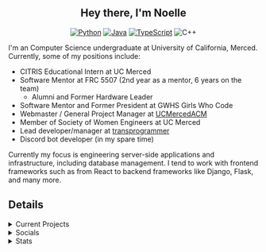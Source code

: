 <div align=center>

## Hey there, I'm Noelle

[![Python](https://img.shields.io/badge/-Python-141414?style=flat&logo=python)](https://www.python.org/) [![Java](https://img.shields.io/badge/-Java-141414?style=flat&logo=openjdk)](https://adoptium.net/) [![TypeScript](https://img.shields.io/badge/-TypeScript-141414?style=flat&logo=typescript)](https://www.typescriptlang.org/) ![C++](https://img.shields.io/badge/-C++-141414?style=flat&logo=c%2B%2B)
  
<div align=left>

I'm an Computer Science undergraduate at University of California, Merced. Currently, some of my positions include:

- CITRIS Educational Intern at UC Merced
- Software Mentor at FRC 5507 (2nd year as a mentor, 6 years on the team)
    - Alumni and Former Hardware Leader
- Software Mentor and Former President at GWHS Girls Who Code
- Webmaster / General Project Manager at [UCMercedACM](https://github.com/UCMercedACM)
- Member of Society of Women Engineers at UC Merced
- Lead developer/manager at [transprogrammer](https://github.com/transprogrammer)
- Discord bot developer (in my spare time)

Currently my focus is engineering server-side applications and infrastructure, including
database management. I tend to work with frontend frameworks such as
from React to backend frameworks like Django, Flask, and many more.

## Details

<details>
  <summary>Current Projects</summary>
  
[![Catherine-Chan](https://github-readme-stats.vercel.app/api/pin/?username=No767&repo=Catherine-Chan&theme=dark&hide_border=true&border_radius=6&icon_color=ffa8fb)](https://github.com/No767/Catherine-Chan) [![rodhaj](https://github-readme-stats.vercel.app/api/pin/?username=transprogrammer&repo=rodhaj&theme=dark&hide_border=true&border_radius=6&icon_color=ffa8fb)](https://github.com/transprogrammer/rodhaj)

</details>
      
<details>
  <summary> Socials </summary>
  
  - [Chief Delphi](https://www.chiefdelphi.com/u/no767/)
  - [Linkedin](https://www.linkedin.com/in/noelle-Wang-61614b253/)
  
  </details>
<details>
  
  
<summary> Stats </summary>

![Profile views](https://komarev.com/ghpvc/?username=No767&color=edb8ff)

[![trophy](https://github-profile-trophy.vercel.app/?username=No767&theme=discord)](https://github.com/ryo-ma/github-profile-trophy)

[![stats](https://github-readme-stats.vercel.app/api?username=No767&count_private=true&show_icons=true&theme=dark&hide_border=true&border_radius=6&icon_color=ffa8fb&card_width=350)](https://github.com/No767)

<a href="https://github.com/No767">
  <img src="https://github-readme-stats.vercel.app/api/top-langs/?&username=No767&hide=css,html&theme=dark&layout=compact&hide_border=true&icon_color=ffa8fb" />
</a>
  
</details>
